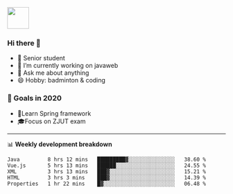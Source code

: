 <img src="https://github.com/egoist/egoist/raw/master/balloon.gif" width="50">

### Hi there 🐏

- 🌱 Senior student
- 🔭 I’m currently working on javaweb
- 💬 Ask me about anything
- 😄 Hobby: badminton & coding

### 🚀 Goals in 2020
+ 🍃Learn Spring framework
+ 🎓Focus on ZJUT exam
-------

📊 **Weekly development breakdown**
<!--START_SECTION:waka-->
```text
Java         8 hrs 12 mins   █████████▓░░░░░░░░░░░░░░░   38.60 % 
Vue.js       5 hrs 13 mins   ██████░░░░░░░░░░░░░░░░░░░   24.55 % 
XML          3 hrs 13 mins   ███▓░░░░░░░░░░░░░░░░░░░░░   15.21 % 
HTML         3 hrs 3 mins    ███▓░░░░░░░░░░░░░░░░░░░░░   14.39 % 
Properties   1 hr 22 mins    █▓░░░░░░░░░░░░░░░░░░░░░░░   06.48 % 
```
<!--END_SECTION:waka-->
